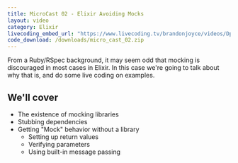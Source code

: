 ```yaml
---
title: MicroCast 02 - Elixir Avoiding Mocks
layout: video
category: Elixir
livecoding_embed_url: "https://www.livecoding.tv/brandonjoyce/videos/Dp6Em/embed"
code_download: /downloads/micro_cast_02.zip
---
```

From a Ruby/RSpec background, it may seem odd that mocking is discouraged in most cases in Elixir.
In this case we're going to talk about why that is, and do some live coding on examples.

## We'll cover
- The existence of mocking libraries
- Stubbing dependencies
- Getting "Mock" behavior without a library
  - Setting up return values
  - Verifying parameters
  - Using built-in message passing
